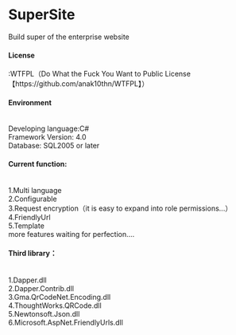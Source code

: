 # SuperSite
Build super of the enterprise website

<h4>License</h4>:WTFPL（Do What the Fuck You Want to Public License 【https://github.com/anak10thn/WTFPL】）

<h4>Environment</h4><br/>
  Developing language:C#<br/>
  Framework Version: 4.0<br/>
  Database: SQL2005 or later

<h4>Current function:</h4><br/>
  1.Multi language<br/>
  2.Configurable<br/>
  3.Request encryption（it is easy to expand into role permissions...）<br/>
  4.FriendlyUrl<br/>
  5.Template <br/>
  more features waiting for perfection....
  
<h4>Third library：</h4><br/>
  1.Dapper.dll<br/>
  2.Dapper.Contrib.dll<br/>
  3.Gma.QrCodeNet.Encoding.dll<br/>
  4.ThoughtWorks.QRCode.dll<br/>
  5.Newtonsoft.Json.dll<br/>
  6.Microsoft.AspNet.FriendlyUrls.dll
